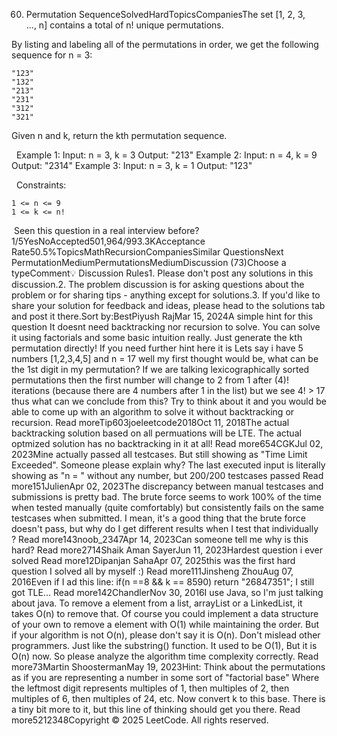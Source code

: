 60. Permutation SequenceSolvedHardTopicsCompaniesThe set [1, 2, 3, ..., n] contains a total of n! unique permutations.

By listing and labeling all of the permutations in order, we get the following sequence for n = 3:


	"123"
	"132"
	"213"
	"231"
	"312"
	"321"


Given n and k, return the kth permutation sequence.

 
Example 1:
Input: n = 3, k = 3
Output: "213"
Example 2:
Input: n = 4, k = 9
Output: "2314"
Example 3:
Input: n = 3, k = 1
Output: "123"

 
Constraints:


	1 <= n <= 9
	1 <= k <= n!

 Seen this question in a real interview before?1/5YesNoAccepted501,964/993.3KAcceptance Rate50.5%TopicsMathRecursionCompaniesSimilar QuestionsNext PermutationMediumPermutationsMediumDiscussion (73)Choose a typeComment💡 Discussion Rules1. Please don't post any solutions in this discussion.2. The problem discussion is for asking questions about the problem or for sharing tips - anything except for solutions.3. If you'd like to share your solution for feedback and ideas, please head to the solutions tab and post it there.Sort by:BestPiyush RajMar 15, 2024A simple hint for this question
It doesnt need backtracking nor recursion to solve. You can solve it using factorials and some basic intuition really. Just generate the kth permutation directly!
If you need further hint here it is
Lets say i have 5 numbers [1,2,3,4,5] and n = 17 well my first thought would be, what can be the 1st digit in my permutation? If we are talking lexicographically sorted permutations then the first number will change to 2 from 1 after (4)! iterations (because there are 4 numbers after 1 in the list) but we see 4!  > 17 thus what can we conclude from this?
Try to think about it and you would be able to come up with an algorithm to solve it without backtracking or recursion. Read moreTip603joeleetcode2018Oct 11, 2018The actual backtracking solution based on all permuations will be LTE. The actual optmized solution has no backtracking in it at all! Read more654CGKJul 02, 2023Mine actually passed all testcases. But still showing as "Time Limit Exceeded". Someone please explain why? The last executed input is literally showing as "n = " without any number, but 200/200 testcases passed Read more151JulienApr 02, 2023The discrepancy between manual testcases and submissions is pretty bad. The brute force seems to work 100% of the time when tested manually (quite comfortably) but consistently fails on the same testcases when submitted.
I mean, it's a good thing that the brute force doesn't pass, but why do I get different results when I test that individually ? Read more143noob_2347Apr 14, 2023Can someone tell me why is this hard? Read more2714Shaik Aman SayerJun 11, 2023Hardest question i ever solved Read more12Dipanjan SahaApr 07, 2025this was the first hard question I solved all by myself :) Read more111Jinsheng ZhouAug 07, 2016Even if I ad this line:
if(n ==8 && k == 8590) return "26847351";
I still got TLE... Read more142ChandlerNov 30, 2016I use Java, so I'm just talking about java. To remove a element from a list, arrayList or a LinkedList, it takes O(n) to remove that. Of course you could implement a data structure of your own to remove a element with O(1) while maintaining the order. But if your algorithm is not O(n), please don't say it is O(n). Don't mislead other programmers. Just like the substring() function. It used to be O(1), But it is O(n) now. So please analyze the algorithm time complexity correctly. Read more73Martin ShoostermanMay 19, 2023Hint: Think about the permutations as if you are representing a number in some sort of "factorial base" Where the leftmost digit represents multiples of 1, then multiples of 2, then multiples of 6, then multiples of 24, etc. Now convert k to this base. There is a tiny bit more to it, but this line of thinking should get you there. Read more5212348Copyright © 2025 LeetCode. All rights reserved.